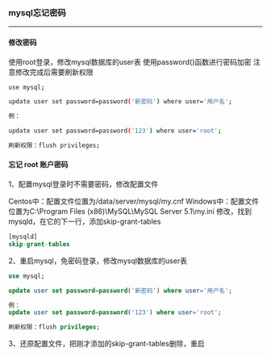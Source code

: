 ### mysql忘记密码

---

#### 修改密码

使用root登录，修改mysql数据库的user表
使用password()函数进行密码加密
注意修改完成后需要刷新权限

```bash
use mysql;

update user set password=password('新密码') where user='用户名';

例：

update user set password=password('123') where user='root';

刷新权限：flush privileges;
```

#### 忘记 root 账户密码

1、配置mysql登录时不需要密码，修改配置文件

Centos中：配置文件位置为/data/server/mysql/my.cnf
Windows中：配置文件位置为C:\Program Files (x86)\MySQL\MySQL Server 5.1\my.ini
修改，找到mysqld，在它的下一行，添加skip-grant-tables

```sql
[mysqld]
skip-grant-tables
```

2、重启mysql，免密码登录，修改mysql数据库的user表

```sql
use mysql;

update user set password=password('新密码') where user='用户名';

例：
update user set password=password('123') where user='root';

刷新权限：flush privileges;
```

3、还原配置文件，把刚才添加的skip-grant-tables删除，重启